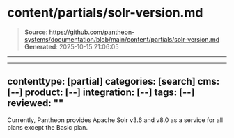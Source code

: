 # content/partials/solr-version.md

> **Source**: https://github.com/pantheon-systems/documentation/blob/main/content/partials/solr-version.md
> **Generated**: 2025-10-15 21:06:05

---

---
contenttype: [partial]
categories: [search]
cms: [--]
product: [--]
integration: [--]
tags: [--]
reviewed: ""
---

Currently, Pantheon provides Apache Solr v3.6 and v8.0 as a service for all plans except the Basic plan.